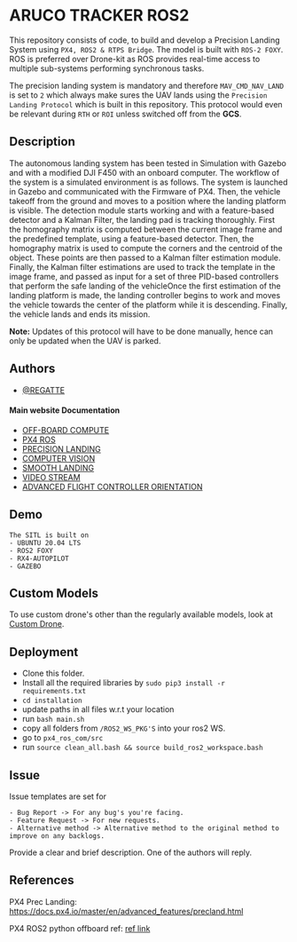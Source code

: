 # ARUCO TRACKER ROS2

This repository consists of code, to build and develop a Precision Landing System using `PX4, ROS2 & RTPS Bridge`. The model is built with `ROS-2 FOXY`. ROS is preferred over Drone-kit as ROS provides real-time access to multiple sub-systems performing synchronous tasks.

The precision landing system is mandatory and therefore `MAV_CMD_NAV_LAND` is set to `2` which always make sures the UAV lands using the `Precision Landing Protocol` which is built in this repository. This protocol would even be relevant during `RTH` or `ROI` unless switched off from the **GCS**.

## Description
The autonomous landing system has been tested in Simulation with Gazebo and with a modified DJI F450 with an onboard computer. The workflow of the system is a simulated environment is as follows. The system is launched in Gazebo and communicated with the Firmware of PX4. Then, the vehicle takeoff from the ground and moves to a position where the landing platform is visible. The detection module starts working and with a feature-based detector and a Kalman Filter, the landing pad is tracking thoroughly.  First the homography matrix is computed between the current image frame and the predefined template, using a feature-based detector. Then, the homography matrix is used to compute the corners and the centroid of the object. These points are then passed to a Kalman filter estimation module. Finally, the Kalman filter estimations are used to track the template in the image frame, and passed as input for a set of three PID-based controllers that perform the safe landing of the vehicleOnce the first estimation of the landing platform is made, the landing controller begins to work and moves the vehicle towards the center of the platform while it is descending. Finally, the vehicle lands and ends its mission.

**Note:** Updates of this protocol will have to be done manually, hence can only be updated when the UAV is parked.

## Authors
- [@REGATTE](https://github.com/REGATTE)


#### Main website Documentation
- [OFF-BOARD COMPUTE](https://dev.px4.io/v1.9.0_noredirect/en/ros/offboard_control.html)
- [PX4 ROS](https://dev.px4.io/v1.9.0_noredirect/en/ros/)
- [PRECISION LANDING](https://docs.px4.io/master/en/advanced_features/precland.html)
- [COMPUTER VISION](https://docs.px4.io/master/en/computer_vision/)
- [SMOOTH LANDING](https://docs.px4.io/master/en/advanced_config/land_detector.html)
- [VIDEO STREAM](https://dev.px4.io/v1.9.0_noredirect/en/qgc/video_streaming_wifi_broadcast.html)
- [ADVANCED FLIGHT CONTROLLER ORIENTATION](https://docs.px4.io/master/en/advanced_config/advanced_flight_controller_orientation_leveling.html)

## Demo
    The SITL is built on 
    - UBUNTU 20.04 LTS
    - ROS2 FOXY
    - RX4-AUTOPILOT
    - GAZEBO
## Custom Models
To use custom drone's other than the regularly available models, look at [Custom Drone](#).

## Deployment
- Clone this folder.
- Install all the required libraries by `sudo pip3 install -r requirements.txt`
- `cd installation`
- update paths in all files w.r.t your location
- run `bash main.sh`
- copy all folders from `/ROS2_WS_PKG'S` into your ros2 WS.
- go to `px4_ros_com/src`
- run `source clean_all.bash && source build_ros2_workspace.bash`

## Issue
Issue templates are set for

    - Bug Report -> For any bug's you're facing.
    - Feature Request -> For new requests.
    - Alternative method -> Alternative method to the original method to improve on any backlogs.
Provide a clear and brief description. One of the authors will reply.

## References

PX4 Prec Landing: https://docs.px4.io/master/en/advanced_features/precland.html

PX4 ROS2 python offboard ref: [ref link](https://github.com/PX4/px4_ros_com/blob/6f182bc19477b942d7ca35251fbf3e0a08eb72de/src/examples/offboard/offboard_control.cpp)
